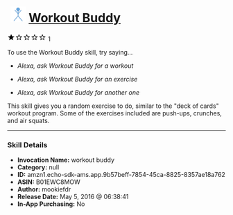 # &nbsp;<img src="skill_icon" alt="Workout Buddy icon" width="36"> [Workout Buddy](http://alexa.amazon.com/#skills/amzn1.echo-sdk-ams.app.9b57beff-7854-45ca-8825-8357ae18a762)
![1 stars](../../images/ic_star_black_18dp_1x.png)![1 stars](../../images/ic_star_border_black_18dp_1x.png)![1 stars](../../images/ic_star_border_black_18dp_1x.png)![1 stars](../../images/ic_star_border_black_18dp_1x.png)![1 stars](../../images/ic_star_border_black_18dp_1x.png) 1

To use the Workout Buddy skill, try saying...

* *Alexa, ask Workout Buddy for a workout*

* *Alexa, ask Workout Buddy for an exercise*

* *Alexa, ask Workout Buddy for another one*

This skill gives you a random exercise to do, similar to the "deck of cards" workout program.  Some of the exercises included are push-ups, crunches, and air squats.

***

### Skill Details

* **Invocation Name:** workout buddy
* **Category:** null
* **ID:** amzn1.echo-sdk-ams.app.9b57beff-7854-45ca-8825-8357ae18a762
* **ASIN:** B01EWC8MOW
* **Author:** mookiefdr
* **Release Date:** May 5, 2016 @ 06:38:41
* **In-App Purchasing:** No
